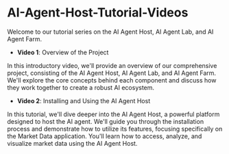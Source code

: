 # AI-Agent-Host-Tutorial-Videos

 Welcome to our tutorial series on the AI Agent Host, AI Agent Lab, and AI Agent Farm.

- **Video 1**: Overview of the Project

In this introductory video, we'll provide an overview of our comprehensive project, consisting of the AI Agent Host, AI Agent Lab, and AI Agent Farm. We'll explore the core concepts behind each component and discuss how they work together to create a robust AI ecosystem.

- **Video 2**: Installing and Using the AI Agent Host

In this tutorial, we'll dive deeper into the AI Agent Host, a powerful platform designed to host the AI agent. We'll guide you through the installation process and demonstrate how to utilize its features, focusing specifically on the Market Data application. You'll learn how to access, analyze, and visualize market data using the AI Agent Host.
